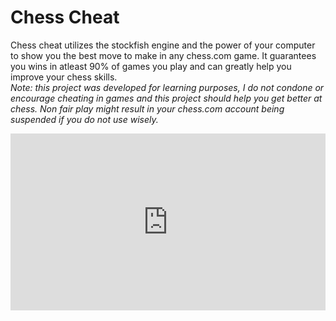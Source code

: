 <h1>Chess Cheat</h1>
<p>Chess cheat utilizes the stockfish engine and the power of your computer to show you the best move to make in any chess.com game. It guarantees you wins in atleast 90% of games you play and can greatly help you improve your chess skills.<br>
<i>Note: this project was developed for learning purposes, I do not condone or encourage cheating in games and this project should help you get better at chess. Non fair play might result in your chess.com account being suspended if you do not use wisely. </>
<br>
<div style="padding:56.22% 0 0 0;position:relative;"><iframe src="https://player.vimeo.com/video/801949913?h=a8dd49b5fb&amp;badge=0&amp;autopause=0&amp;player_id=0&amp;app_id=58479" frameborder="0" allow="autoplay; fullscreen; picture-in-picture" allowfullscreen style="position:absolute;top:0;left:0;width:100%;height:100%;" title="chesscheat.mp4"></iframe></div><script src="https://player.vimeo.com/api/player.js"></script>